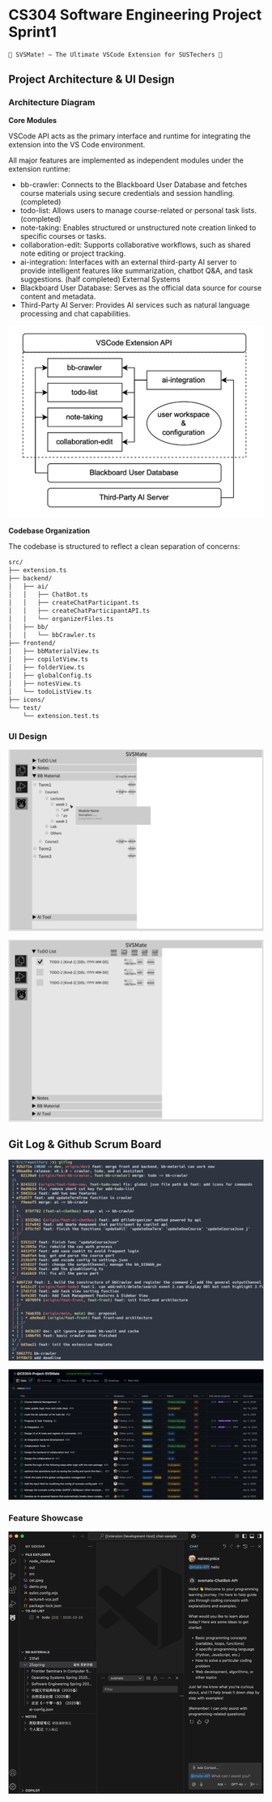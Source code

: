 # CS304 Software Engineering Project Sprint1

    🚀 SVSMate! – The Ultimate VSCode Extension for SUSTechers 🎯

## Project Architecture & UI Design

### Architecture Diagram

**Core Modules**

VSCode API acts as the primary interface and runtime for integrating the extension into the VS Code environment.

All major features are implemented as independent modules under the extension runtime:
- bb-crawler: Connects to the Blackboard User Database and fetches course materials using secure credentials and session handling. (completed)
- todo-list: Allows users to manage course-related or personal task lists. (completed)
- note-taking: Enables structured or unstructured note creation linked to specific courses or tasks.
- collaboration-edit: Supports collaborative workflows, such as shared note editing or project tracking.
- ai-integration: Interfaces with an external third-party AI server to provide intelligent features like summarization, chatbot Q&A, and task suggestions. (half completed)
External Systems
- Blackboard User Database: Serves as the official data source for course content and metadata.
- Third-Party AI Server: Provides AI services such as natural language processing and chat capabilities.

![](./figures/arch.png)


**Codebase Organization**

The codebase is structured to reflect a clean separation of concerns:

```
src/
├── extension.ts
├── backend/
│   ├── ai/
│   │   ├── ChatBot.ts
│   │   ├── createChatParticipant.ts
│   │   ├── createChatParticipantAPI.ts
│   │   └── organizerFiles.ts
│   ├── bb/
│   │   └── bbCrawler.ts
├── frontend/
│   ├── bbMaterialView.ts
│   ├── copilotView.ts
│   ├── folderView.ts
│   ├── globalConfig.ts
│   ├── notesView.ts
│   └── todoListView.ts
├── icons/
└── test/
    └── extension.test.ts
```

### UI Design

![](./figures/ui-1.png)

![](./figures/ui-2.png)

## Git Log & Github Scrum Board

![](./figures/gitlog.png)

![](./figures/scrum.png)


### Feature Showcase

![](./figures/showcase.png)


